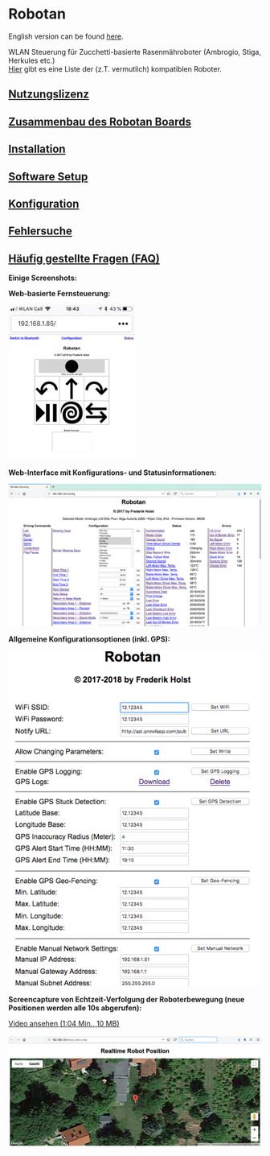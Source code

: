 # Robotan
English version can be found <A HREF="README.md">here</A>.  

WLAN Steuerung für Zucchetti-basierte Rasenmähroboter (Ambrogio, Stiga, Herkules etc.)  
<A HREF="Supported Models_de.md">Hier</A> gibt es eine Liste der (z.T. vermutlich) kompatiblen Roboter.

<H2><A HREF="LICENSE_de.md">Nutzungslizenz</A></H2>
<H2><A HREF="Assembly Instructions_de.md">Zusammenbau des Robotan Boards</A></H2>
<H2><A HREF="Installation_de.md">Installation</A></H2>
<H2><A HREF="Setup_de.md">Software Setup</A></H2>
<H2><A HREF="Configuration_de.md">Konfiguration</A></H2>
<H2><A HREF="Troubleshooting_de.md">Fehlersuche</A></H2>
<H2><A HREF="FAQ_de.md">Häufig gestellte Fragen (FAQ)</A></H2>

<B>Einige Screenshots:</B>  

<B>Web-basierte Fernsteuerung:</B>

<IMG WIDTH=50% SRC="./img/web-based%20remote%20control.jpg">

<B>Web-Interface mit Konfigurations- und Statusinformationen:</B>

<IMG SRC="./img/web%20interface%20status%20configuration.jpg">

<B>Allgemeine Konfigurationsoptionen (inkl. GPS):</B>

<IMG SRC="./img/Configurations.png">  

<B>Screencapture von Echtzeit-Verfolgung der Roboterbewegung (neue Positionen werden alle 10s abgerufen):</B>  

<A HREF="./img/Robot-Realtime-Position.mp4?raw=true">Video ansehen (1:04 Min., 10 MB)</A>  
<BR>
<IMG SRC="./img/Robot-Realtime-Position.png">
